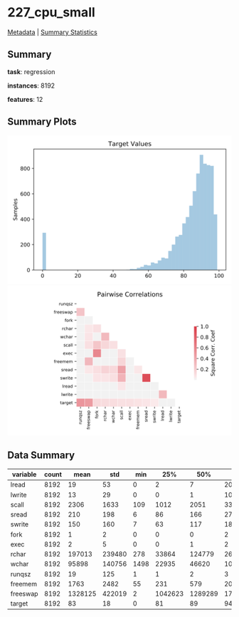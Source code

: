 # 227_cpu_small

[Metadata](metadata.yaml) | [Summary Statistics](summary_stats.csv)

## Summary

**task**: regression

**instances**: 8192

**features**: 12

## Summary Plots

![Labels](label.svg)
![Corr](corr.svg)

## Data Summary

|	variable	|	count	|	mean	|	std	|	min	|	25%	|	50%	|	75%	|	max|
| --- | --- | --- | --- | --- | --- | --- | --- | --- |
|	lread	|	8192	|	19	|	53	|	0	|	2	|	7	|	20	|	1845
|	lwrite	|	8192	|	13	|	29	|	0	|	0	|	1	|	10	|	575
|	scall	|	8192	|	2306	|	1633	|	109	|	1012	|	2051	|	3317	|	12493
|	sread	|	8192	|	210	|	198	|	6	|	86	|	166	|	279	|	5318
|	swrite	|	8192	|	150	|	160	|	7	|	63	|	117	|	185	|	5456
|	fork	|	8192	|	1	|	2	|	0	|	0	|	0	|	2	|	20
|	exec	|	8192	|	2	|	5	|	0	|	0	|	1	|	2	|	59
|	rchar	|	8192	|	197013	|	239480	|	278	|	33864	|	124779	|	267669	|	2526649
|	wchar	|	8192	|	95898	|	140756	|	1498	|	22935	|	46620	|	106148	|	1801623
|	runqsz	|	8192	|	19	|	125	|	1	|	1	|	2	|	3	|	2823
|	freemem	|	8192	|	1763	|	2482	|	55	|	231	|	579	|	2002	|	12027
|	freeswap	|	8192	|	1328125	|	422019	|	2	|	1042623	|	1289289	|	1730379	|	2243187
|	target	|	8192	|	83	|	18	|	0	|	81	|	89	|	94	|	99
